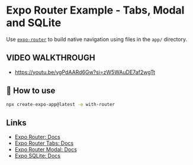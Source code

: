 # Expo Router Example - Tabs, Modal and SQLite

Use [`expo-router`](https://docs.expo.dev/router/introduction/) to build native navigation using files in the `app/` directory.

## VIDEO WALKTHROUGH
- https://youtu.be/vgPdAARd6Gw?si=zW5WAuDE7af2wgTt

## 🚀 How to use

```sh
npx create-expo-app@latest -e with-router
```

## Links

- [Expo Router: Docs](https://docs.expo.dev/router/introduction/)
- [Expo Router Tabs: Docs](https://docs.expo.dev/router/advanced/tabs/)
- [Expo Router Modal: Docs](https://docs.expo.dev/router/advanced/modals/)
- [Expo SQLite: Docs](https://docs.expo.dev/versions/latest/sdk/sqlite/)
